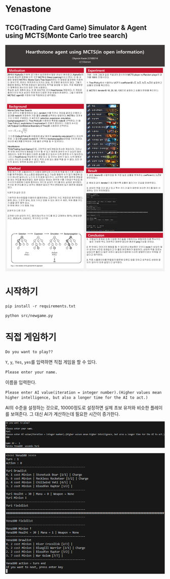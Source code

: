 # Yenastone
## TCG(Trading Card Game) Simulator & Agent using MCTS(Monte Carlo tree search)

![20185014](/img/20185014.JPG)


# 시작하기


```
pip install -r requirements.txt
```
```
python src/newgame.py
```

# 직접 게임하기
```
Do you want to play??
```
`Y`, `y`, `Yes`, `yes`를 입력하면 직접 게임을 할 수 있다.
```
Please enter your name.
```
이름을 입력한다.
```
Please enter AI value(iteration = integer number).(Higher values mean higher intelligence, but also a longer time for the AI to act.)
```
AI의 수준을 설정하는 것으로, 10000정도로 설정하면 실제 초보 유저와 비슷한 플레이를 보여준다. 그 대신 AI가 계산하는데 필요한 시간이 증가한다.

![0](/img/0.png)

![1](/img/1.png)
